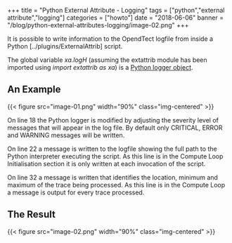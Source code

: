 +++
title = "Python External Attribute - Logging"
tags = ["python","external attribute","logging"]
categories = ["howto"]
date = "2018-06-06"
banner = "/blog/python-external-attributes-logging/image-02.png"
+++

It is possible to write information to the OpendTect logfile from inside a Python [../plugins/ExternalAttrib] script.
<!--more-->
The global variable *xa.logH* (assuming the extattrib module has been imported using *import extattrib as xa*) is a [Python logger object](https://docs.python.org/3/library/logging.html).

## An Example
{{< figure src="image-01.png" width="90%" class="img-centered" >}}

On line 18 the Python logger is modified by adjusting the severity level of messages that will appear in the log file. By default only CRITICAL, ERROR and WARNING messages will be written.

On line 22 a message is written to the logfile showing the full path to the Python interpreter executing the script. As this line is in the Compute Loop Initialisation section it is only written at each invocation of the script.

On line 32 a message is written that identifies the location, minimum and maximum of the trace being processed. As this line is in the Compute Loop a message is output for every trace processed.

## The Result
{{< figure src="image-02.png"  width="90%" class="img-centered" >}}

